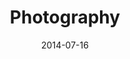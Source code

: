 ---
layout: default
modal-id: 5
date: 2014-07-16
img: photography.png
alt: image-alt
title: Photography
# project-date: April 2014
# client: Start Bootstrap
# category: Web Development
description: 
--- 